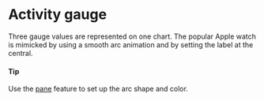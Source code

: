 # Activity gauge

Three gauge values are represented on one chart. The popular Apple watch is mimicked by using a smooth arc animation and by setting the label at the central.

#### Tip

Use the [pane](https://api.highcharts.com/highcharts/pane) feature to set up the arc shape and color.

